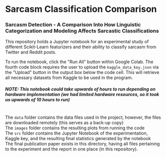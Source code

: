 # Sarcasm Classification Comparison
### Sarcasm Detection - A Comparison Into How Linguistic Categorization and Modeling Affects Sarcastic Classifications
This repository holds a Jupyter notebook for an experimental study of different Scikit-Learn featurizers and their ability to classify sarcasm from Twitter and Reddit posts.

To run the notebook, click the "Run All" button within Google Colab. The fourth code block requires the user to upload the `kaggle_data_key.json` via the "Upload" button in the output box below the code cell. This will retrieve all necessary datasets from Kaggle to be used in the program.

##### NOTE: This notebook could take upwards of hours to run depending on hardware implementation (we had limited hardware resources, so it took us upwards of 10 hours to run)

<br>The `data` folder contains the data files used in the project; however, the files are downloaded remotely (this serves as a back-up copy)
<br>The `images` folder contains the resulting plots from running the code
<br>The `src` folder contains the Jupyter Notebook of the experimentation, Kaggle key, and the resulting final statistics generated by the notebook
<br>The final publication paper exists in this directory, having all files pertaining to the experiment and the report in one place (in this repository).
